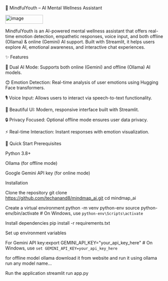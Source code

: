 🌱 MindfulYouth – AI Mental Wellness Assistant

<img width="119" height="28" alt="image" src="https://github.com/user-attachments/assets/4b25f96c-2e59-4ed1-8e67-583d0b8c2eec" />


MindfulYouth is an AI-powered mental wellness assistant that offers real-time emotion detection, empathetic responses, voice input, and both offline (Ollama) & online (Gemini) AI support. Built with Streamlit, it helps users explore AI, emotional awareness, and interactive chat experiences.

✨ Features

🤖 Dual AI Mode: Supports both online (Gemini) and offline (Ollama) AI models.

😊 Emotion Detection: Real-time analysis of user emotions using Hugging Face transformers.

🎙️ Voice Input: Allows users to interact via speech-to-text functionality.

🎨 Beautiful UI: Modern, responsive interface built with Streamlit.

🔒 Privacy Focused: Optional offline mode ensures user data privacy.

⚡ Real-time Interaction: Instant responses with emotion visualization.

🚀 Quick Start
Prerequisites

Python 3.8+

Ollama (for offline mode)

Google Gemini API key (for online mode)

Installation

Clone the repository
git clone https://github.com/techanand8/mindmap_ai.git
cd mindmap_ai


Create a virtual environment
python -m venv python-env
source python-env/bin/activate  # On Windows, use `python-env\Scripts\activate`

Install dependencies
pip install -r requirements.txt

Set up environment variables

For Gemini API key:export GEMINI_API_KEY="your_api_key_here"  # On Windows, use `set GEMINI_API_KEY=your_api_key_here`

for offline model ollama download it from website and run it using ollama run any model name...

Run the application
streamlit run app.py

